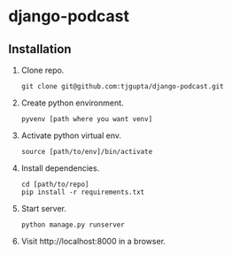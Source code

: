 # django-podcast

## Installation
1. Clone repo. 

    ```
    git clone git@github.com:tjgupta/django-podcast.git
    ```
2. Create python environment. 

   ```
   pyvenv [path where you want venv]
   ```
3. Activate python virtual env.

   ```
   source [path/to/env]/bin/activate
   ```
4. Install dependencies. 

   ```
   cd [path/to/repo]
   pip install -r requirements.txt
   ```
 
5. Start server.

   ```
   python manage.py runserver
   ```
   
6. Visit http://localhost:8000 in a browser.

